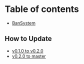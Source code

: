 # Table of contents

* [BanSystem](README.md)

## How to Update

* [v0.1.0 to v0.2.0](how-to-update/v0.1.0-to-v0.2.0.md)
* [v0.2.0 to master](how-to-update/v0.2.0-to-master.md)
